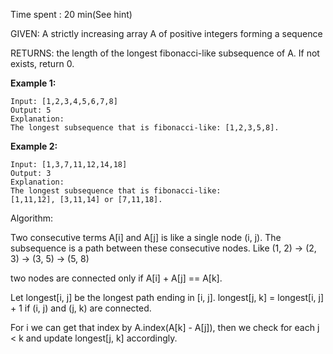 Time spent :  20 min(See hint)

GIVEN: A strictly increasing array A of positive integers forming a sequence

RETURNS: the length of the longest fibonacci-like subsequence of A. If not exists, return 0.



**Example 1:**

```
Input: [1,2,3,4,5,6,7,8]
Output: 5
Explanation:
The longest subsequence that is fibonacci-like: [1,2,3,5,8].
```

**Example 2:**

```
Input: [1,3,7,11,12,14,18]
Output: 3
Explanation:
The longest subsequence that is fibonacci-like:
[1,11,12], [3,11,14] or [7,11,18].
```



Algorithm:

Two consecutive terms A[i] and A[j] is like a single node (i, j). The subsequence is a path between these consecutive nodes. Like (1, 2) -> (2, 3) -> (3, 5) -> (5, 8)

two nodes are connected only if A[i] + A[j]  == A[k]. 

Let longest[i, j] be the longest path ending in [i, j]. longest[j, k] = longest[i, j] + 1 if (i, j) and (j, k) are connected.

For i we can get that index by A.index(A[k] - A[j]), then we check for each j < k and update longest[j, k] accordingly.